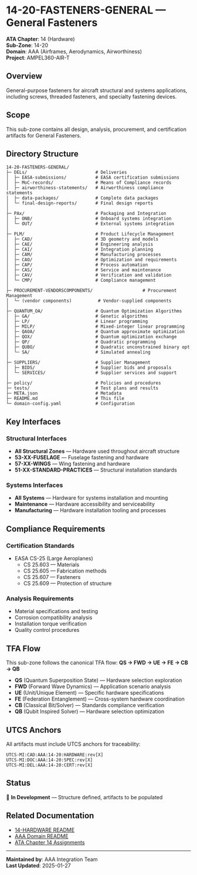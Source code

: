 # 14-20-FASTENERS-GENERAL — General Fasteners

**ATA Chapter**: 14 (Hardware)  
**Sub-Zone**: 14-20  
**Domain**: AAA (Airframes, Aerodynamics, Airworthiness)  
**Project**: AMPEL360-AIR-T

## Overview

General-purpose fasteners for aircraft structural and systems applications, including screws, threaded fasteners, and specialty fastening devices.

## Scope

This sub-zone contains all design, analysis, procurement, and certification artifacts for General Fasteners.

## Directory Structure

```
14-20-FASTENERS-GENERAL/
├─ DELs/                          # Deliveries
│  ├─ EASA-submissions/           # EASA certification submissions
│  ├─ MoC-records/                # Means of Compliance records
│  ├─ airworthiness-statements/   # Airworthiness compliance statements
│  ├─ data-packages/              # Complete data packages
│  └─ final-design-reports/       # Final design reports
│
├─ PAx/                           # Packaging and Integration
│  ├─ ONB/                        # Onboard systems integration
│  └─ OUT/                        # External systems integration
│
├─ PLM/                           # Product Lifecycle Management
│  ├─ CAD/                        # 3D geometry and models
│  ├─ CAE/                        # Engineering analysis
│  ├─ CAI/                        # Integration planning
│  ├─ CAM/                        # Manufacturing processes
│  ├─ CAO/                        # Optimization and requirements
│  ├─ CAP/                        # Process automation
│  ├─ CAS/                        # Service and maintenance
│  ├─ CAV/                        # Verification and validation
│  └─ CMP/                        # Compliance management
│
├─ PROCUREMENT-VENDORSCOMPONENTS/                   # Procurement Management
│  └─ (vendor components)          # Vendor-supplied components
│
├─ QUANTUM_OA/                    # Quantum Optimization Algorithms
│  ├─ GA/                         # Genetic algorithms
│  ├─ LP/                         # Linear programming
│  ├─ MILP/                       # Mixed-integer linear programming
│  ├─ QAOA/                       # Quantum approximate optimization
│  ├─ QOX/                        # Quantum optimization exchange
│  ├─ QP/                         # Quadratic programming
│  ├─ QUBO/                       # Quadratic unconstrained binary opt
│  └─ SA/                         # Simulated annealing
│
├─ SUPPLIERS/                     # Supplier Management
│  ├─ BIDS/                       # Supplier bids and proposals
│  └─ SERVICES/                   # Supplier services and support
│
├─ policy/                        # Policies and procedures
├─ tests/                         # Test plans and results
├─ META.json                      # Metadata
├─ README.md                      # This file
└─ domain-config.yaml             # Configuration
```

## Key Interfaces

### Structural Interfaces
- **All Structural Zones** — Hardware used throughout aircraft structure
- **53-XX-FUSELAGE** — Fuselage fastening and hardware
- **57-XX-WINGS** — Wing fastening and hardware
- **51-XX-STANDARD-PRACTICES** — Structural installation standards

### Systems Interfaces
- **All Systems** — Hardware for systems installation and mounting
- **Maintenance** — Hardware accessibility and serviceability
- **Manufacturing** — Hardware installation tooling and processes

## Compliance Requirements

### Certification Standards
- EASA CS-25 (Large Aeroplanes)
  - CS 25.603 — Materials
  - CS 25.605 — Fabrication methods
  - CS 25.607 — Fasteners
  - CS 25.609 — Protection of structure

### Analysis Requirements
- Material specifications and testing
- Corrosion compatibility analysis
- Installation torque verification
- Quality control procedures

## TFA Flow

This sub-zone follows the canonical TFA flow:
**QS → FWD → UE → FE → CB → QB**

- **QS** (Quantum Superposition State) — Hardware selection exploration
- **FWD** (Forward Wave Dynamics) — Application scenario analysis
- **UE** (Unit/Unique Element) — Specific hardware specifications
- **FE** (Federation Entanglement) — Cross-system hardware coordination
- **CB** (Classical Bit/Solver) — Standards compliance verification
- **QB** (Qubit Inspired Solver) — Hardware selection optimization

## UTCS Anchors

All artifacts must include UTCS anchors for traceability:
```
UTCS-MI:CAD:AAA:14-20:HARDWARE:rev[X]
UTCS-MI:DOC:AAA:14-20:SPEC:rev[X]
UTCS-MI:DEL:AAA:14-20:CERT:rev[X]
```

## Status

🚧 **In Development** — Structure defined, artifacts to be populated

## Related Documentation

- [14-HARDWARE README](../README.md)
- [AAA Domain README](../../../README.md)
- [ATA Chapter 14 Assignments](../../../../../1-DIMENSIONS/CANONICAL-TAXONOMY/ata-chapters.csv)

---

**Maintained by**: AAA Integration Team  
**Last Updated**: 2025-01-27
